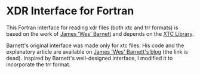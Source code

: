 XDR Interface for Fortran
==========

This Fortran interface for reading xdr files (both xtc and trr formats)
is based on the work of [James 'Wes' Barnett](https://github.com/wesbarnett/)
and depends on the [XTC Library](http://www.gromacs.org/Developer_Zone/Programming_Guide/XTC_Library).

Barnett's original interface was made only for xtc files. His code and the explanatory article are available on
[James 'Wes' Barnett's blog](http://statthermo.blogspot.jp/2014/03/read-in-gromacs-xtc-files-with-fortran_27.html) (the link is dead). 
Inspired by Barnett's well-designed interface, I modified it to incorporate the trr format.
